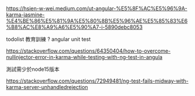 https://hsien-w-wei.medium.com/ut-angular-%E5%8F%AC%E5%96%9A-karma-jasmine-%E4%BE%86%E5%81%9A%E5%80%8B%E5%96%AE%E5%85%83%E6%B8%AC%E8%A9%A6%E5%90%A7-i-5890debc8053

todolist 教育訓練 ? angular unit test

https://stackoverflow.com/questions/64350404/how-to-overcome-nullinjector-error-in-karma-while-testing-with-ng-test-in-angula

測試需少於node15版本

https://stackoverflow.com/questions/72949481/ng-test-fails-midway-with-karma-server-unhandledrejection
